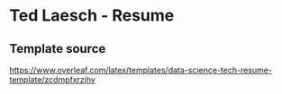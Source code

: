 # Ted Laesch - Resume
## Template source
https://www.overleaf.com/latex/templates/data-science-tech-resume-template/zcdmpfxrzjhv

